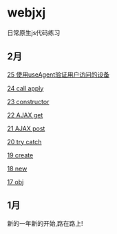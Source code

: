 # webjxj
日常原生js代码练习


## 2月

 [25 使用useAgent验证用户访问的设备](z0225.md)
 
 [24 call apply](z0224.md)
 
 [23 constructor](z0223.md)
 
 [22 AJAX get](z0222.md)
 
 [21 AJAX post](z0221.md)
 
 [20 try catch](z0220.md)
 
 [19 create](z0219.md)
 
 [18 new](z0218.md)
 
 [17 obj](z0217.md)
 
 
## 1月
 
 新的一年新的开始,路在路上!
